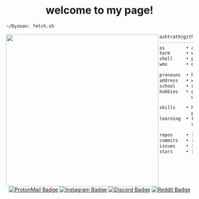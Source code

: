 <h1 align="center">welcome to my page!</h1>


```sh
~/Dyzean: fetch.sh
```

<img align="left" src="https://github.com/Dyzean.png" width="411" />

```haskell
ashtrath@github
------------------------------
os        • atlasos 2.0
term      • wezterm
shell     • pwsh 7.3.6
wms       • dwm

pronouns  • he/him
address   • west java, indonesia
school    • smkn 1 ciomas
hobbies   • gaming, code, ricing,
            watching anime, drink coffee.

skills    • html, css, javascript,
            php, mysql
learning  • tailwindcss, nodejs, vue.js,
            csharp, figma, unity

repos     • 12
commits   • 190
issues    • 10
stars     • 189
```

<h1></h1>

<div align="center">
  
  [![ProtonMail Badge](https://img.shields.io/badge/ProtonMail-8B89CC?style=for-the-badge&logo=protonmail&logoColor=white)](mailto:ashtrath@pm.me)
  [![Instagram Badge](https://img.shields.io/badge/Instagram-E4405F?style=for-the-badge&logo=instagram&logoColor=white)](https://www.instagram.com/r.ashtrath/)
  [![Discord Badge](https://img.shields.io/badge/Discord-7289DA?style=for-the-badge&logo=discord&logoColor=white)](https://discord.com/users/354831939099688962)
  [![Reddit Badge](https://img.shields.io/badge/Reddit-FF4500?style=for-the-badge&logo=Reddit&logoColor=white)](https://www.reddit.com/user/Ashtrath)

</div>
